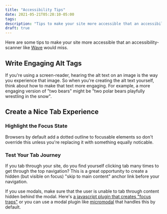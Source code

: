 ```yaml
---
title: "Accessibility Tips"
date: 2021-05-21T05:28:10-05:00
tags: 
description: "Tips to make your site more accessible that an accessibility-scanner would miss."
draft: true
---
```


Here are some tips to make your site more accessible that an accessibility-scanner like [Wave](https://wave.webaim.org/) would miss.


## Write Engaging Alt Tags
If you're using a screen-reader, hearing the alt text on an image is the way you experience that image.  So when you're creating the alt text yourself, think about how to make that text more engaging.  For example, a more engaging version of "two bears" might be "two polar bears playfully wrestling in the snow".

## Create a Nice Tab Experience

### Highlight the Focus State
Browsers by default add a dotted outline to focusable elements so don't override this unless you're replacing it with something equally noticable.

### Test Your Tab Journey
If you tab through your site, do you find yourself clicking tab many times to get through the top navigation?  This is a great opportunity to create a hidden (but visible on focus) "skip to main content" anchor link before your navigation.

If you use modals, make sure that the user is unable to tab through content hidden behind the modal.  Here's [a javascript plugin that creates "focus traps"](https://github.com/focus-trap/focus-trap) or you can use a modal plugin like [micromodal](https://github.com/Ghosh/micromodal) that handles this by default.